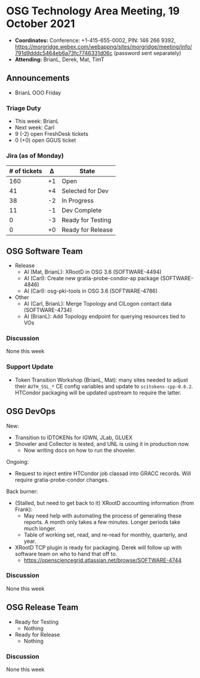 # OSG Technology Area Meeting, 19 October 2021

-   **Coordinates:** Conference: +1-415-655-0002, PIN: 146 266 9392,
    <https://morgridge.webex.com/webappng/sites/morgridge/meeting/info/791d9dddc5464eb6a73fc7746331d06c> (password sent separately)
-   **Attending:** BrianL, Derek, Mat, TimT

## Announcements

- BrianL OOO Friday

### Triage Duty

-   This week: BrianL
-   Next week: Carl
-   9 (-2) open FreshDesk tickets
-   0 (+0) open GGUS ticket

### Jira (as of Monday)

| # of tickets | &Delta; | State             |
|--------------|---------|-------------------|
| 160          | +1      | Open              |
| 41           | +4      | Selected for Dev  |
| 38           | -2      | In Progress       |
| 11           | -1      | Dev Complete      |
| 0            | -3      | Ready for Testing |
| 0            | +0      | Ready for Release |

## OSG Software Team

-   Release
    -   AI (Mat, BrianL): XRootD in OSG 3.6 (SOFTWARE-4494)
    -   AI (Carl): Create new gratia-probe-condor-ap package (SOFTWARE-4846)
    -   AI (Carl): osg-pki-tools in OSG 3.6 (SOFTWARE-4786)
-   Other
    -   AI (Carl, BrianL): Merge Topology and CILogon contact data (SOFTWARE-4734)
    -   AI (BrianL): Add Topology endpoint for querying resources tied to VOs

### Discussion

None this week

### Support Update

- Token Transition Workshop (BrianL, Mat): many sites needed to adjust their `AUTH_SSL_*` CE config variables and update
  to `scitokens-cpp-0.6.2`.
  HTCondor packaging will be updated upstream to require the latter.

## OSG DevOps

New:
-   Transition to IDTOKENs for IGWN, JLab, GLUEX
-   Shoveler and Collector is tested, and UNL is using it in production now.
    - Now writing docs on how to run the shoveler.

Ongoing:
-   Request to inject entire HTCondor job classad into GRACC records. Will require gratia-probe-condor changes.  

Back burner:
-   (Stalled, but need to get back to it) XRootD accounting information (from Frank):
    -   May need help with automating the process of generating these reports.  A month only takes a few minutes.  Longer periods take much longer.
    -   Table of working set, read, and re-read for monthly, quarterly, and year.
-   XRootD TCP plugin is ready for packaging.  Derek will follow up with software team on who to hand that off to.
    -   https://opensciencegrid.atlassian.net/browse/SOFTWARE-4744

### Discussion

None this week

## OSG Release Team

-   Ready for Testing
    -   Nothing
-   Ready for Release
    -   Nothing

### Discussion

None this week

